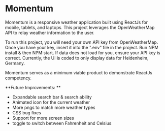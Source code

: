 # Momentum

Momentum is a responsive weather application built using ReactJs for mobile, tablets, and laptops. This project leverages the OpenWeatherMap API to relay weather information to the user. 

To run this project, you will need your own API key from OpenWeatherMap. Once you have your key, insert it into the ".env" file in the project. Run NPM install & then NPM start. If data does not load for you, ensure your API key is correct. Currently, the UI is coded to only display data for Heidenheim, Germany.

Momentum serves as a minimum viable product to demonstrate ReactJs competency. 

**Future Improvements: **

 * Expandable search bar & search ability
 * Animated icon for the current weather
 * More pngs to match more weather types
 * CSS bug fixes
 * Support for more screen sizes
 * toggle to switch between Fahrenheit and Celsius

